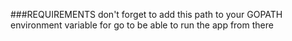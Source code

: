 ###REQUIREMENTS
don't forget to add this path to your GOPATH environment variable
for go to be able to run the app from there
